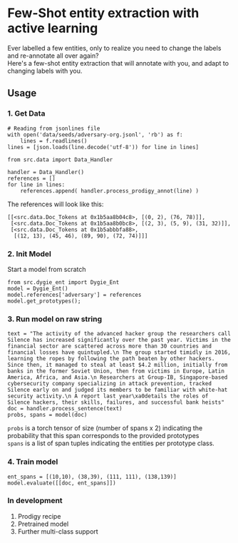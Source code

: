 # Few-Shot entity extraction with active learning
Ever labelled a few entities, only to realize you need to change the labels and re-annotate all over again?  
Here's a few-shot entity extraction that will annotate with you, and adapt to changing labels with you. 

## Usage
### 1. Get Data
```
# Reading from jsonlines file
with open('data/seeds/adversary-org.jsonl', 'rb') as f:
    lines = f.readlines()
lines = [json.loads(line.decode('utf-8')) for line in lines]

from src.data import Data_Handler

handler = Data_Handler()
references = []
for line in lines:
    references.append( handler.process_prodigy_annot(line) )
```

The references will look like this:  
```
[[<src.data.Doc_Tokens at 0x1b5aa8b04c8>, [(0, 2), (76, 78)]],
 [<src.data.Doc_Tokens at 0x1b5aa8b0bc8>, [(2, 3), (5, 9), (31, 32)]],
 [<src.data.Doc_Tokens at 0x1b5abbbfa88>,
  [(12, 13), (45, 46), (89, 90), (72, 74)]]]
```

### 2. Init Model
Start a model from scratch
```
from src.dygie_ent import Dygie_Ent
model = Dygie_Ent()
model.references['adversary'] = references
model.get_prototypes();
```

### 3. Run model on raw string
```
text = "The activity of the advanced hacker group the researchers call Silence has increased significantly over the past year. Victims in the financial sector are scattered across more than 30 countries and financial losses have quintupled.\n The group started timidly in 2016, learning the ropes by following the path beaten by other hackers. Since then, it managed to steal at least $4.2 million, initially from banks in the former Soviet Union, then from victims in Europe, Latin America, Africa, and Asia.\n Researchers at Group-IB, Singapore-based cybersecurity company specializing in attack prevention, tracked Silence early on and judged its members to be familiar with white-hat security activity.\n A report last year\xa0details the roles of Silence hackers, their skills, failures, and successful bank heists"
doc = handler.process_sentence(text)
probs, spans = model(doc)
```
`probs` is a torch tensor of size (number of spans x 2) indicating the probability that this span corresponds to the provided prototypes  
`spans` is a list of span tuples indicating the entities per prototype class.
### 4. Train model
```
ent_spans = [(10,10), (38,39), (111, 111), (138,139)]
model.evaluate([[doc, ent_spans]])
```
### In development
1. Prodigy recipe
2. Pretrained model
3. Further multi-class support